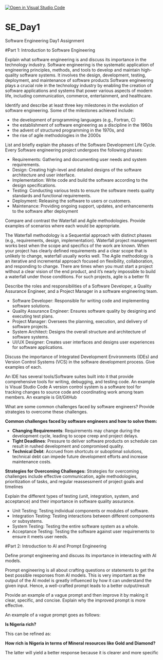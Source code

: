 [![Open in Visual Studio Code](https://classroom.github.com/assets/open-in-vscode-2e0aaae1b6195c2367325f4f02e2d04e9abb55f0b24a779b69b11b9e10269abc.svg)](https://classroom.github.com/online_ide?assignment_repo_id=15532735&assignment_repo_type=AssignmentRepo)
# SE_Day1
Software Engineering Day1 Assignment

#Part 1: Introduction to Software Engineering

Explain what software engineering is and discuss its importance in the technology industry.
Software engineering is the systematic application of engineering principles, methods, and tools to develop and maintain high-quality software systems. It involves the design, development, testing, deployment, and maintenance of software products
Software engineering plays a crucial role in the technology industry by enabling the creation of software applications and systems that power various aspects of modern life, including communication, commerce, entertainment, and healthcare.


Identify and describe at least three key milestones in the evolution of software engineering.
Some of the milestones achieved include:
- the development of programming languages (e.g., Fortran, C)
- the establishment of software engineering as a discipline in the 1960s
- the advent of structured programming in the 1970s, and
- the rise of agile methodologies in the 2000s


List and briefly explain the phases of the Software Development Life Cycle.
Every Software engineering project undergoes the following phases:
- Requirements: Gathering and documenting user needs and system requirements.
- Design: Creating high-level and detailed designs of the software architecture and user interface.
- Implementation: Write code and build the software according to the design specifications.
- Testing: Conducting various tests to ensure the software meets quality standards and functional requirements.
- Deployment: Releasing the software to users or customers.
- Maintenance: Providing ongoing support, updates, and enhancements to the software after deployment


Compare and contrast the Waterfall and Agile methodologies. Provide examples of scenarios where each would be appropriate.

The Waterfall methodology is a Sequential approach with distinct phases (e.g., requirements, design, implementation).
Waterfall project management works best when the scope and specifics of the work are known. When your project has clearly defined requirements and a clear scope that is unlikely to change, waterfall usually works well.
The Agile methodology is an iterative and incremental approach focused on flexibility, collaboration, and responding to change.
There are times when you must start a project without a clear vision of the end product, and it’s nearly impossible to build a waterfall under those conditions. For such projects, agile is a better fit


Describe the roles and responsibilities of a Software Developer, a Quality Assurance Engineer, and a Project Manager in a software engineering team.
- Software Developer: Responsible for writing code and implementing software solutions.
- Quality Assurance Engineer: Ensures software quality by designing and executing test plans.
- Project Manager: Oversees the planning, execution, and delivery of software projects.
- System Architect: Designs the overall structure and architecture of software systems.
- UI/UX Designer: Creates user interfaces and designs user experiences for software applications.


Discuss the importance of Integrated Development Environments (IDEs) and Version Control Systems (VCS) in the software development process. Give examples of each.

An IDE has several tools/Software suites built into it that provide comprehensive tools for writing, debugging, and testing code. An example is Visual Studio Code
A version control system is a software tool for tracking changes to source code and coordinating work among team members. An example is Git/GitHub


What are some common challenges faced by software engineers? Provide strategies to overcome these challenges.

**Common challenges faced by software engineers and how to solve them:**

- **Changing Requirements**: Requirements may change during the development cycle, leading to scope creep and project delays.
- **Tight Deadlines**: Pressure to deliver software products on schedule can result in rushed development and compromised quality.
- **Technical Debt**: Accrued from shortcuts or suboptimal solutions, technical debt can impede future development efforts and increase maintenance costs.

**Strategies for Overcoming Challenges:**
Strategies for overcoming challenges include effective communication, agile methodologies, prioritization of tasks, and regular reassessment of project goals and timelines


Explain the different types of testing (unit, integration, system, and acceptance) and their importance in software quality assurance.

  - Unit Testing: Testing individual components or modules of software.
  - Integration Testing: Testing interactions between different components or subsystems.
  - System Testing: Testing the entire software system as a whole.
  - Acceptance Testing: Testing the software against user requirements to ensure it meets user needs.

#Part 2: Introduction to AI and Prompt Engineering


Define prompt engineering and discuss its importance in interacting with AI models.

Prompt engineering is all about crafting questions or statements to get the best possible responses from AI models.
This is very important as the output of the AI model is greatly influenced by how it can understand the given input.
Hence, a well-crafted prompt leads to a better output/result


Provide an example of a vague prompt and then improve it by making it clear, specific, and concise. Explain why the improved prompt is more effective.

An example of a vague prompt goes as follows:

**Is Nigeria rich?**

This can be refined as:

**How rich is Nigeria in terms of Mineral resources like Gold and Diamond?**

The latter will yield a better response because it is clearer and more specific
